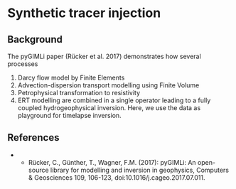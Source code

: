 # Synthetic tracer injection
## Background
The pyGIMLi paper (Rücker et al. 2017) demonstrates how several processes
1. Darcy flow model by Finite Elements
2. Advection-dispersion transport modelling using Finite Volume
3. Petrophysical transformation to resistivity
4. ERT modelling
are combined in a single operator leading to a fully coupled hydrogeophysical
inversion. Here, we use the data as playground for timelapse inversion.

## References
* * Rücker, C., Günther, T., Wagner, F.M. (2017): pyGIMLi: An open-source library for modelling and inversion in geophysics, Computers & Geosciences 109, 106-123, doi:10.1016/j.cageo.2017.07.011.
